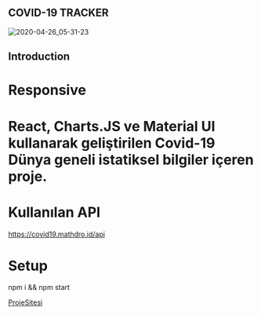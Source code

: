 
## COVID-19 TRACKER
![2020-04-26_05-31-23](https://user-images.githubusercontent.com/56710444/80296001-4025bc80-8780-11ea-9591-956fcb1935a6.png)

## Introduction
# Responsive
# React, Charts.JS ve Material UI kullanarak geliştirilen Covid-19 Dünya geneli istatiksel bilgiler içeren proje.

# Kullanılan API
https://covid19.mathdro.id/api

# Setup
npm i && npm start

[ProjeSitesi](https://koronavirus-f9bfd.web.app/)
